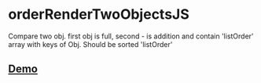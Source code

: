 # orderRenderTwoObjectsJS
Compare two obj. first obj is full, second - is addition and contain 'listOrder' array with keys of Obj. Should be sorted 'listOrder'

## [Demo](http://jsfiddle.net/kfmmyuu0/3/)

